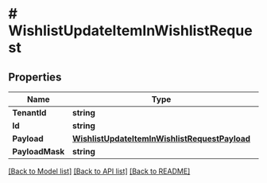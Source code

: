 # # WishlistUpdateItemInWishlistRequest


## Properties 


Name | Type | Description | Notes
------------ | ------------- | ------------- | -------------
**TenantId**| **string** |   |
**Id**| **string** |   |
**Payload**| [**WishlistUpdateItemInWishlistRequestPayload**](WishlistUpdateItemInWishlistRequestPayload.md) |   |
**PayloadMask**| **string** |   |


[[Back to Model list]](../../README.md#models) [[Back to API list]](../../README.md#endpoints) [[Back to README]](../../README.md)

